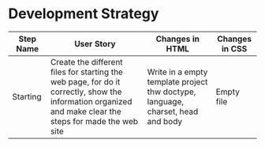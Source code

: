 # Development Strategy


| Step Name | User Story | Changes in HTML | Changes in CSS |
| --- | --- | --- | --- |
| Starting | Create the different files for starting the web page, for do it correctly, show the information organized and make clear the steps for made the web site | Write in a empty template project thw doctype, language, charset, head and body | Empty file | 